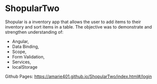 # ShopularTwo

Shopular is a inventory app that allows the user to add items to their inventory and sort items in a table. The objective was to demonstrate and strengthen understanding of:

- Angular, 
- Data Binding, 
- Scope, 
- Form Validation, 
- Services, 
- localStorage

Github Pages: https://amarie401.github.io/ShopularTwo/index.html#/login

